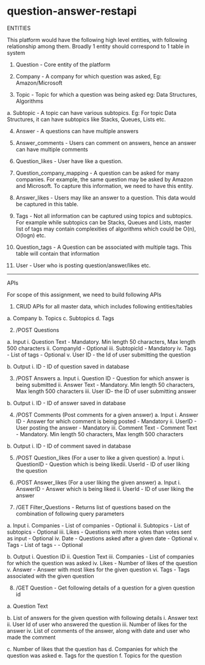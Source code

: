# question-answer-restapi

ENTITIES

This platform would have the following high level entities, with following relationship among
them. Broadly 1 entity should correspond to 1 table in system

1. Question - Core entity of the platform

2. Company - A company for which question was asked, Eg: Amazon/Microsoft

3. Topic - Topic for which a question was being asked eg: Data Structures, Algorithms

a. Subtopic - A topic can have various subtopics. Eg: For topic Data Structures, it can
have subtopics like Stacks, Queues, Lists etc.

4. Answer - A questions can have multiple answers

5. Answer_comments - Users can comment on answers, hence an answer can have multiple
comments

6. Question_likes - User have like a question.

7. Question_company_mapping - A question can be asked for many companies. For
example, the same question may be asked by Amazon and Microsoft. To capture this
information, we need to have this entity.

8. Answer_likes - Users may like an answer to a question. This data would be captured in
this table.

9. Tags - Not all information can be captured using topics and subtopics. For example while
subtopics can be Stacks, Queues and Lists, master list of tags may contain complexities of
algorithms which could be O(n), O(logn) etc.

10. Question_tags - A Question can be associated with multiple tags. This table will contain
that information

11. User - User who is posting question/answer/likes etc.

-------------------------------------------------------------------------------------------------

APIs

For scope of this assignment, we need to build following APIs

1. CRUD APIs for all master data, which includes following entities/tables

a. Company
b. Topics
c. Subtopics
d. Tags

2. /POST Questions

a. Input
 i. Question Text - Mandatory. Min length 50 characters, Max length 500
 characters
 ii. CompanyId - Optional
 iii. SubtopicId - Mandatory
 iv. Tags - List of tags - Optional
 v. User ID - the Id of user submitting the question

b. Output
 i. ID - ID of question saved in database

3. /POST Answers
a. Input
 i. Question ID - Question for which answer is being submitted
 ii. Answer Text - Mandatory. Min length 50 characters, Max length 500
 characters
 iii. User ID- the ID of user submitting answer

b. Output
 i. ID - ID of answer saved in database

4. /POST Comments (Post comments for a given answer)
a. Input
 i. Answer ID - Answer for which comment is being posted - Mandatory
 ii. UserID - User posting the answer - Mandatory
 iii. Comment Text - Comment Text - Mandatory. Min length 50 characters,
 Max length 500 characters

b. Output
 i. ID - ID of comment saved in database

5. /POST Question_likes (For a user to like a given question)
a. Input
 i. QuestionID - Question which is being likedii. UserId - ID of user liking the question
 
6. /POST Answer_likes (For a user liking the given answer)
a. Input
 i. AnswerID - Answer which is being liked
 ii. UserId - ID of user liking the answer

7. /GET Filter_Questions - Returns list of questions based on the combination of following
query parameters

a. Input
 i. Companies - List of companies - Optional
 ii. Subtopics - List of subtopics - Optional
 iii. Likes - Questions with more votes than votes sent as input - Optional
 iv. Date - Questions asked after a given date - Optional
 v. Tags - List of tags - - Optional

b. Output
 i. Question ID
 ii. Question Text
 iii. Companies - List of companies for which the question was asked
 iv. Likes - Number of likes of the question
 v. Answer - Answer with most likes for the given question
 vi. Tags - Tags associated with the given question

8. /GET Question - Get following details of a question for a given question id

a. Question Text

b. List of answers for the given question with following details
 i. Answer text
 ii. User Id of user who answered the question
 iii. Number of likes for the answer
 iv. List of comments of the answer, along with date and user who made the
 comment

c. Number of likes that the question has
d. Companies for which the question was asked
e. Tags for the question
f. Topics for the question
